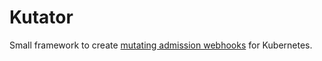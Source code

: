 # Kutator

Small framework to create [mutating admission webhooks][maw-url] for Kubernetes.

[maw-url]: https://kubernetes.io/docs/reference/access-authn-authz/admission-controllers/#mutatingadmissionwebhook-beta-in-1-9
